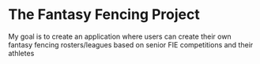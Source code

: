 # The Fantasy Fencing Project
My goal is to create an application where users can create their own fantasy fencing rosters/leagues based on senior FIE competitions and their athletes
